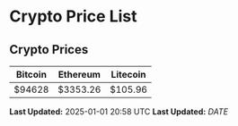 # Crypto Price List

## Crypto Prices
| Bitcoin | Ethereum | Litecoin |
| ------- | -------- | -------- |
| $94628 | $3353.26 | $105.96 |
**Last Updated:** 2025-01-01 20:58 UTC
**Last Updated:** $DATE$
